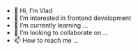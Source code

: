 - 👋 Hi, I’m Vlad
- 👀 I’m interested in frontend development
- 🌱 I’m currently learning ...
- 💞️ I’m looking to collaborate on ...
- 📫 How to reach me ...
